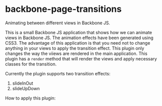 backbone-page-transitions
=========================

Animating between different views in Backbone JS.

This is a small Backbone JS application that shows how we can animate views in Backbone JS. The animation effects have been generated using CSS3.
The advantage of this application is that you need not to change anything in your views to apply the transition effect. This plugin only changes the way the viiews are rendered in the main application. This plugin has a `render` method that will render the views and apply necessary classes for the transition.

Currently the plugin supports two transition effects:
1. slideInOut
2. slideUpDown

How to apply this plugin:

